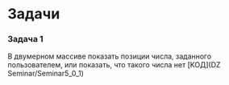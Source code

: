 # Задачи

 ### Задача 1
  В двумерном массиве показать позиции числа, заданного пользователем, или
показать, что такого числа нет [KOД](DZ Seminar/Seminar5_0_1)